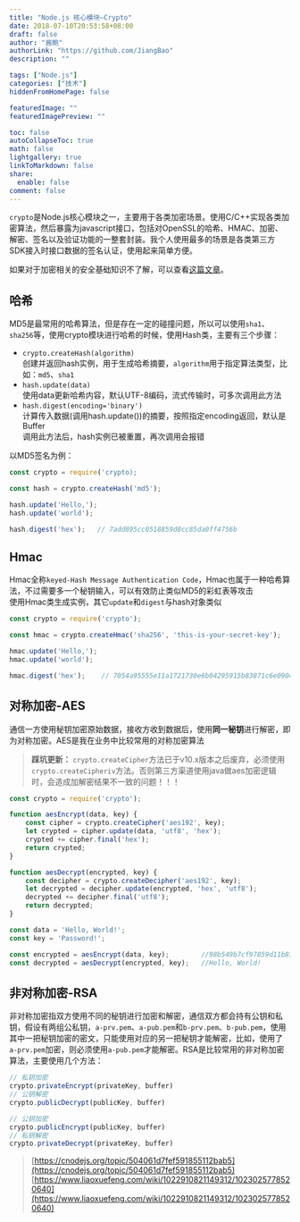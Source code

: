 ```yaml
---
title: "Node.js 核心模块—Crypto"
date: 2018-07-10T20:53:58+08:00
draft: false
author: "酱鲍"
authorLink: "https://github.com/JiangBao"
description: ""

tags: ["Node.js"]
categories: ["技术"]
hiddenFromHomePage: false

featuredImage: ""
featuredImagePreview: ""

toc: false
autoCollapseToc: true
math: false
lightgallery: true
linkToMarkdown: false
share:
  enable: false
comment: false
---
```

`crypto`是Node.js核心模块之一，主要用于各类加密场景。使用C/C++实现各类加密算法，然后暴露为javascript接口，包括对OpenSSL的哈希、HMAC、加密、解密、签名以及验证功能的一整套封装。我个人使用最多的场景是各类第三方SDK接入时接口数据的签名认证，使用起来简单方便。

如果对于加密相关的安全基础知识不了解，可以查看[这篇文章](https://www.cnblogs.com/chyingp/p/nodejs-learning-crypto-theory.html)。

## 哈希
MD5是最常用的哈希算法，但是存在一定的碰撞问题，所以可以使用`sha1`、`sha256`等，使用crypto模块进行哈希的时候，使用Hash类，主要有三个步骤：
* `crypto.createHash(algorithm)`  
  创建并返回hash实例，用于生成哈希摘要，`algorithm`用于指定算法类型，比如：`md5`、`sha1`
* `hash.update(data)`  
  使用data更新哈希内容，默认UTF-8编码，流式传输时，可多次调用此方法
* `hash.digest(encoding='binary')`  
  计算传入数据(调用hash.update())的摘要，按照指定encoding返回，默认是Buffer  
  调用此方法后，hash实例已被重置，再次调用会报错

以MD5签名为例：
```js
const crypto = require('crypto);

const hash = crypto.createHash('md5');

hash.update('Hello,');
hash.update('world');

hash.digest('hex');   // 7add895cc0518859d8cc85da0ff4756b
```

## Hmac
Hmac全称`keyed-Hash Message Authentication Code`，Hmac也属于一种哈希算法，不过需要多一个秘钥输入，可以有效防止类似MD5的彩虹表等攻击  
使用Hmac类生成实例，其它`update`和`digest`与hash对象类似
```js
const crypto = require('crypto');

const hmac = crypto.createHmac('sha256', 'this-is-your-secret-key');

hmac.update('Hello,');
hmac.update('world');

hmac.digest('hex');    // 7054a95555e11a1721730e6b04295915b83871c6e090462fcd8c25af7d7afc77
```

## 对称加密-AES
通信一方使用秘钥加密原始数据，接收方收到数据后，使用**同一秘钥**进行解密，即为对称加密。AES是我在业务中比较常用的对称加密算法
> **踩坑更新：** `crypto.createCipher`方法已于v10.x版本之后废弃，必须使用`crypto.createCipheriv`方法。否则第三方渠道使用java做aes加密逻辑时，会造成加解密结果不一致的问题！！！
```js
const crypto = require('crypto');

function aesEncrypt(data, key) {
    const cipher = crypto.createCipher('aes192', key);
    let crypted = cipher.update(data, 'utf8', 'hex');
    crypted += cipher.final('hex');
    return crypted;
}

function aesDecrypt(encrypted, key) {
    const decipher = crypto.createDecipher('aes192', key);
    let decrypted = decipher.update(encrypted, 'hex', 'utf8');
    decrypted += decipher.final('utf8');
    return decrypted;
}

const data = 'Hello, World!';
const key = 'Password!';

const encrypted = aesEncrypt(data, key);        //98b549b7cf97859d11b814a1bff4eecb
const decrypted = aesDecrypt(encrypted, key);   //Hello, World!
```

## 非对称加密-RSA
非对称加密指双方使用不同的秘钥进行加密和解密，通信双方都会持有公钥和私钥，假设有两组公私钥，`a-prv.pem`、`a-pub.pem`和`b-prv.pem`、`b-pub.pem`，使用其中一把秘钥加密的密文，只能使用对应的另一把秘钥才能解密，比如，使用了`a-prv.pem`加密，则必须使用`a-pub.pem`才能解密。RSA是比较常用的非对称加密算法，主要使用几个方法：
```js
// 私钥加密
crypto.privateEncrypt(privateKey, buffer)
// 公钥解密
crypto.publicDecrypt(publicKey, buffer)

// 公钥加密
crypto.publicEncrypt(publicKey, buffer)
// 私钥解密
crypto.privateDecrypt(privateKey, buffer)
```

> [https://cnodejs.org/topic/504061d7fef591855112bab5](https://cnodejs.org/topic/504061d7fef591855112bab5)
> [https://www.liaoxuefeng.com/wiki/1022910821149312/1023025778520640](https://www.liaoxuefeng.com/wiki/1022910821149312/1023025778520640)
